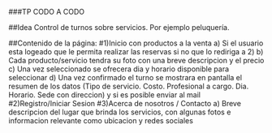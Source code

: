 ###TP CODO A CODO

##Idea
Control de turnos sobre servicios. Por ejemplo peluquería.

##Contenido de la página:
#1)Inicio con productos a la venta
  a)  Si el usuario esta logeado que le permita realizar las reservas si no que lo rediriga a 2)
  b)  Cada producto/servicio tendra su foto con una breve descripcion y el precio
  c)  Una vez seleccionado se ofrecera dia y horario disponible para seleccionar
  d)  Una vez confirmado el turno se mostrara en pantalla el resumen de los datos (Tipo de servicio. Costo. Profesional a cargo. Dia. Horario. Sede con direccion) y si es posible enviar         al mail
#2)Registro/Iniciar Sesion
#3)Acerca de nosotros / Contacto
  a)  Breve descripcion del lugar que brinda los servicios, con algunas fotos e informacion relevante como ubicacion y redes sociales
